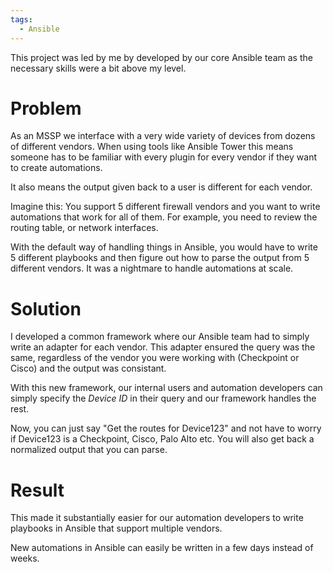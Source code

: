 ```yaml
---
tags:
  - Ansible
---
```

This project was led by me by developed by our core Ansible team as the necessary skills were a bit above my level. 

# Problem
As an MSSP we interface with a very wide variety of devices from dozens of different vendors. When using tools like Ansible Tower this means someone has to be familiar with every plugin for every vendor if they want to create automations. 

It also means the output given back to a user is different for each vendor. 

Imagine this: You support 5 different firewall vendors and you want to write automations that work for all of them. For example, you need to review the routing table, or network interfaces. 

With the default way of handling things in Ansible, you would have to write 5 different playbooks and then figure out how to parse the output from 5 different vendors. It was a nightmare to handle automations at scale. 

# Solution
I developed a common framework where our Ansible team had to simply write an adapter for each vendor. This adapter ensured the query was the same, regardless of the vendor you were working with (Checkpoint or Cisco) and the output was consistant. 

With this new framework, our internal users and automation developers can simply specify the *Device ID* in their query and our framework handles the rest. 

Now, you can just say "Get the routes for Device123" and not have to worry if Device123 is a Checkpoint, Cisco, Palo Alto etc. You will also get back a normalized output that you can parse. 

# Result
This made it substantially easier for our automation developers to write playbooks in Ansible that support multiple vendors. 

New automations in Ansible can easily be written in a few days instead of weeks. 